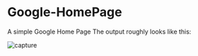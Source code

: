 # Google-HomePage
A simple Google Home Page
The output roughly looks like this:


![capture](https://user-images.githubusercontent.com/36665975/45497609-e385b180-b795-11e8-969a-e13d340b32f9.PNG)
